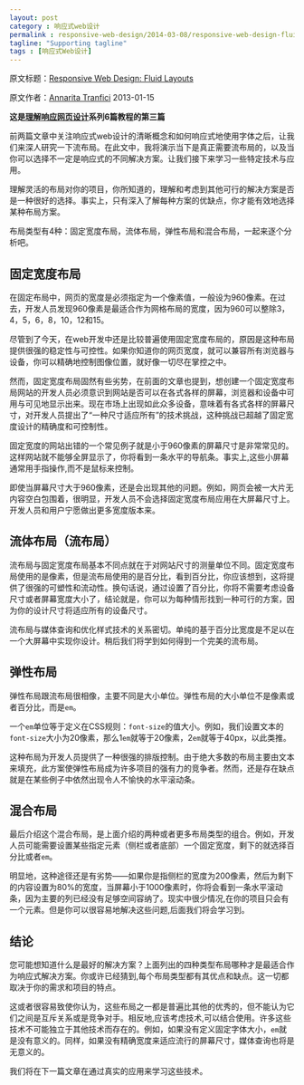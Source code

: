 ```yaml
---
layout: post
category : 响应式web设计
permalink : responsive-web-design/2014-03-08/responsive-web-design-fluid-layouts/
tagline: "Supporting tagline"
tags : [响应式Web设计]
---
```


原文标题：[Responsive Web Design: Fluid Layouts](http://www.sitepoint.com/responsive-web-design-fluid-layouts/)

原文作者：[Annarita Tranfici](http://www.sitepoint.com/author/atranfici/)                    2013-01-15

**这是[理解响应网页设计](http://www.sitepoint.com/series/understanding-responsive-web-design/)系列6篇教程的第三篇**

前两篇文章中关注响应式web设计的清晰概念和如何响应式地使用字体之后，让我们来深人研究一下流布局。在此文中，我将演示当下是真正需要流布局的，以及当你可以选择不一定是响应式的不同解决方案。让我们接下来学习一些特定技术与应用。

<!--break-->

理解灵活的布局对你的项目，你所知道的，理解和考虑到其他可行的解决方案是否是一种很好的选择。事实上，只有深入了解每种方案的优缺点，你才能有效地选择某种布局方案。

布局类型有4种：固定宽度布局，流体布局，弹性布局和混合布局，一起来逐个分析吧。

## 固定宽度布局 ##

在固定布局中，网页的宽度是必须指定为一个像素值，一般设为960像素。在过去，开发人员发现960像素是最适合作为网格布局的宽度，因为960可以整除3，4，5，6，8，10，12和15。

尽管到了今天，在web开发中还是比较普遍使用固定宽度布局的，原因是这种布局提供很强的稳定性与可控性。如果你知道你的网页宽度，就可以兼容所有浏览器与设备，你可以精确地控制图像位置，就好像一切尽在掌控之中。

然而，固定宽度布局固然有些劣势，在前面的文章也提到，想创建一个固定宽度布局网站的开发人员必须意识到网站是否可以在各式各样的屏幕，浏览器和设备中可用与可见地显示出来。现在市场上出现如此众多设备，意味着有各式各样的屏幕尺寸，对开发人员提出了“一种尺寸适应所有”的技术挑战，这种挑战已超越了固定宽度设计的精确度和可控制性。

固定宽度的网站出错的一个常见例子就是小于960像素的屏幕尺寸是非常常见的。这样网站就不能够全屏显示了，你将看到一条水平的导航条。事实上,这些小屏幕通常用手指操作,而不是鼠标来控制。

即使当屏幕尺寸大于960像素，还是会出现其他的问题。例如，网页会被一大片无内容空白包围着，很明显，开发人员不会选择固定宽度布局应用在大屏幕尺寸上。开发人员和用户宁愿做出更多宽度版本来。

## 流体布局（流布局） ##

流布局与固定宽度布局基本不同点就在于对网站尺寸的测量单位不同。固定宽度布局使用的是像素，但是流布局使用的是百分比，看到百分比，你应该想到，这将提供了很强的可塑性和流动性。换句话说，通过设置了百分比，你将不需要考虑设备尺寸或者屏幕宽度大小了，结论就是，你可以为每种情形找到一种可行的方案，因为你的设计尺寸将适应所有的设备尺寸。

流布局与媒体查询和优化样式技术的关系密切。单纯的基于百分比宽度是不足以在一个大屏幕中实现你设计。稍后我们将学到如何得到一个完美的流布局。

## 弹性布局 ##

弹性布局跟流布局很相像，主要不同是大小单位。弹性布局的大小单位不是像素或者百分比，而是`em`。

一个`em`单位等于定义在CSS规则：`font-size`的值大小。例如，我们设置文本的`font-size`大小为20像素，那么1`em`就等于20像素，2`em`就等于40px，以此类推。

这种布局为开发人员提供了一种很强的排版控制。由于绝大多数的布局主要由文本来填充，此方案使弹性布局成为许多项目的强有力的竞争者。然而，还是存在缺点就是在某些例子中依然出现令人不愉快的水平滚动条。

## 混合布局 ##

最后介绍这个混合布局，是上面介绍的两种或者更多布局类型的组合。例如，开发人员可能需要设置某些指定元素（侧栏或者底部）一个固定宽度，剩下的就选择百分比或者`em`。

明显地，这种途径还是有劣势——如果你是指侧栏的宽度为200像素，然后为剩下的内容设置为80%的宽度，当屏幕小于1000像素时，你将会看到一条水平滚动条，因为主要的列已经没有足够空间容纳了。现实中很少情况,在你的项目只会有一个元素。但是你可以很容易地解决这些问题,后面我们将会学习到。

## 结论 ##

您可能想知道什么是最好的解决方案？上面列出的四种类型布局哪种才是最适合作为响应式解决方案。你或许已经猜到,每个布局类型都有其优点和缺点。这一切都取决于你的需求和项目的特点。

这或者很容易致使你认为，这些布局之一都是普遍比其他的优秀的，但不能认为它们之间是互斥关系或是竞争对手。相反地,应该考虑技术,可以结合使用。许多这些技术不可能独立于其他技术而存在的。例如，如果没有定义固定字体大小，`em`就是没有意义的。同样，如果没有精确宽度来适应流行的屏幕尺寸，媒体查询也将是无意义的。

我们将在下一篇文章在通过真实的应用来学习这些技术。
